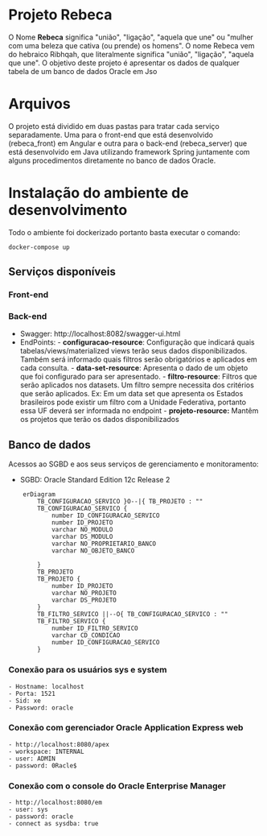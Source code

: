# Projeto Rebeca

O Nome **Rebeca** significa "união", "ligação", "aquela que une" ou "mulher com uma beleza que cativa (ou prende) os homens". O nome Rebeca vem do hebraico Ribhqah, que literalmente significa "união", "ligação", "aquela que une".
O objetivo deste projeto é apresentar os dados de qualquer tabela de um banco de dados Oracle em Jso


# Arquivos

O projeto está dividido em duas pastas para tratar cada serviço separadamente. Uma para o front-end que está desenvolvido (rebeca_front)  em Angular e outra para o back-end  (rebeca_server) que está desenvolvido em Java utilizando framework Spring juntamente com alguns procedimentos diretamente no banco de dados Oracle.

# Instalação do ambiente de desenvolvimento

Todo o ambiente foi dockerizado portanto basta executar o comando:

    docker-compose up 

## Serviços disponíveis

### Front-end

### Back-end

- Swagger: http://localhost:8082/swagger-ui.html
- EndPoints:
		- **configuracao-resource**: Configuração que indicará quais tabelas/views/materialized views terão seus dados disponibilizados. Também será informado quais filtros serão obrigatórios e aplicados em cada consulta. 
		- **data-set-resource**:  Apresenta o dado de um objeto que foi configurado para ser apresentado. 
		- **filtro-resource**:  Filtros que serão aplicados nos datasets. Um filtro sempre necessita dos critérios que serão aplicados. Ex: Em um data set que apresenta os Estados brasileiros pode existir um filtro com a Unidade Federativa, portanto essa UF deverá ser informada no endpoint
		- **projeto-resource:** Mantêm os projetos que terão os dados disponibilizados
			

## Banco de dados
Acessos ao SGBD e aos seus serviços de gerenciamento e monitoramento:
- SGBD:  Oracle Standard Edition 12c Release 2

```mermaid
    erDiagram
        TB_CONFIGURACAO_SERVICO }O--|{ TB_PROJETO : ""
        TB_CONFIGURACAO_SERVICO {
            number ID_CONFIGURACAO_SERVICO
            number ID_PROJETO
            varchar NO_MODULO
            varchar DS_MODULO
            varchar NO_PROPRIETARIO_BANCO
            varchar NO_OBJETO_BANCO
    
        }
        TB_PROJETO 
        TB_PROJETO {
            number ID_PROJETO
            varchar NO_PROJETO
            varchar DS_PROJETO
        }
        TB_FILTRO_SERVICO ||--O{ TB_CONFIGURACAO_SERVICO : ""
        TB_FILTRO_SERVICO { 
            number ID_FILTRO_SERVICO
            varchar CD_CONDICAO
            number ID_CONFIGURACAO_SERVICO
        }
```
### Conexão para os usuários sys e system
	- Hostname: localhost
	- Porta: 1521
	- Sid: xe
	- Password: oracle
### Conexão com gerenciador Oracle Application Express web
	- http://localhost:8080/apex
	- workspace: INTERNAL
	- user: ADMIN
	- password: 0Racle$
### Conexão com o console do Oracle Enterprise Manager
	- http://localhost:8080/em
	- user: sys
	- password: oracle
	- connect as sysdba: true